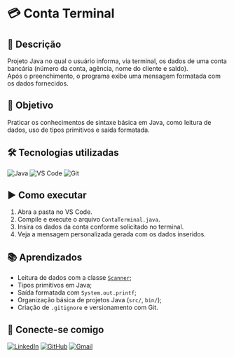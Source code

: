 # 💳 Conta Terminal

## 📄 Descrição
Projeto Java no qual o usuário informa, via terminal, os dados de uma conta bancária (número da conta, agência, nome do cliente e saldo).  
Após o preenchimento, o programa exibe uma mensagem formatada com os dados fornecidos.

## 🎯 Objetivo
Praticar os conhecimentos de sintaxe básica em Java, como leitura de dados, uso de tipos primitivos e saída formatada.

## 🛠️ Tecnologias utilizadas
![Java](https://img.shields.io/badge/java-%23ED8B00.svg?style=for-the-badge&logo=openjdk&logoColor=white)
![VS Code](https://img.shields.io/badge/Vscode-007ACC?style=for-the-badge&logo=visual-studio-code&logoColor=white)
![Git](https://img.shields.io/badge/GIT-E44C30?style=for-the-badge&logo=git&logoColor=white)

## ▶️ Como executar
1. Abra a pasta no VS Code.
2. Compile e execute o arquivo `ContaTerminal.java`.
3. Insira os dados da conta conforme solicitado no terminal.
4. Veja a mensagem personalizada gerada com os dados inseridos.

## 📚 Aprendizados
- Leitura de dados com a classe [`Scanner`](https://docs.oracle.com/javase/8/docs/api/java/util/Scanner.html);
- Tipos primitivos em Java;
- Saída formatada com `System.out.printf`;
- Organização básica de projetos Java (`src/`, `bin/`);
- Criação de `.gitignore` e versionamento com Git.

## 🔗 Conecte-se comigo
[![LinkedIn](https://img.shields.io/badge/LinkedIn-0077B5?style=for-the-badge&logo=linkedin&logoColor=white)](https://www.linkedin.com/in/diogo-melo-ferraz/)
[![GitHub](https://img.shields.io/badge/GitHub-100000?style=for-the-badge&logo=github&logoColor=white)](https://github.com/mdiogof)
[![Gmail](https://img.shields.io/badge/Gmail-333333?style=for-the-badge&logo=gmail&logoColor=red)](mailto:diogomeloferraz@gmail.com)